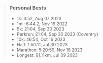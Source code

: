 
> ### Personal Bests
>
> - 1k: 3:52, Aug 07 2023
> - 1mi: 6:44.2, Nov 19 2022
> - 5k: 21:04, Sep 30 2023
> - Parkrun: 21:04, Sep 30 2023 (Coventry)
> - 10k: 46:54, Oct 16 2023
> - Half: 1:50:11, Jul 30 2023
> - Marathon: 5:20:59, Nov 18 2023
> - Longest: 61.11km, Jul 09 2023
